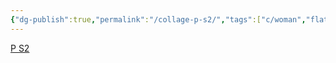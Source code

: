```yaml
---
{"dg-publish":true,"permalink":"/collage-p-s2/","tags":["c/woman","flat","c/water","c/hourglass","c/story","c/dating-app"],"created":"2024-01-03T17:26:22.448-05:00","updated":"2024-01-03T17:27:07.953-05:00"}
---
```



[P S2](https://www.instagram.com/p/CRZZi4-qOei/)

